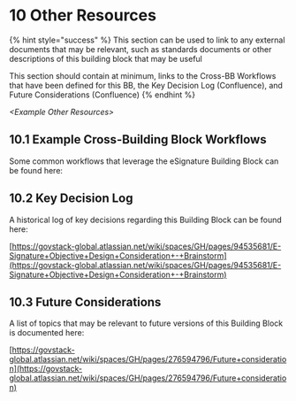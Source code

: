 # 10 Other Resources

{% hint style="success" %}
This section can be used to link to any external documents that may be relevant, such as standards documents or other descriptions of this building block that may be useful

This section should contain at minimum, links to the Cross-BB Workflows that have been defined for this BB, the Key Decision Log (Confluence), and Future Considerations (Confluence)
{% endhint %}

_\<Example Other Resources>_

## 10.1 Example Cross-Building Block Workflows

Some common workflows that leverage the eSignature Building Block can be found here:&#x20;

## 10.2 Key Decision Log

A historical log of key decisions regarding this Building Block can be found here:&#x20;

[https://govstack-global.atlassian.net/wiki/spaces/GH/pages/94535681/E-Signature+Objective+Design+Consideration+-+Brainstorm](https://govstack-global.atlassian.net/wiki/spaces/GH/pages/94535681/E-Signature+Objective+Design+Consideration+-+Brainstorm)

## 10.3 Future Considerations

A list of topics that may be relevant to future versions of this Building Block is documented here:&#x20;

[https://govstack-global.atlassian.net/wiki/spaces/GH/pages/276594796/Future+consideration](https://govstack-global.atlassian.net/wiki/spaces/GH/pages/276594796/Future+consideration)
